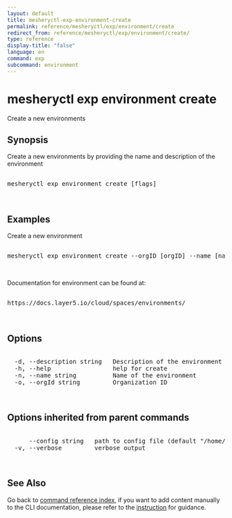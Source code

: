 ```yaml
---
layout: default
title: mesheryctl-exp-environment-create
permalink: reference/mesheryctl/exp/environment/create
redirect_from: reference/mesheryctl/exp/environment/create/
type: reference
display-title: "false"
language: en
command: exp
subcommand: environment
---
```


# mesheryctl exp environment create

Create a new environments

## Synopsis

Create a new environments by providing the name and description of the environment
<pre class='codeblock-pre'>
<div class='codeblock'>
mesheryctl exp environment create [flags]

</div>
</pre> 

## Examples

Create a new environment
<pre class='codeblock-pre'>
<div class='codeblock'>
mesheryctl exp environment create --orgID [orgID] --name [name] --description [description] 

</div>
</pre> 

Documentation for environment can be found at:
<pre class='codeblock-pre'>
<div class='codeblock'>
https://docs.layer5.io/cloud/spaces/environments/

</div>
</pre> 

## Options

<pre class='codeblock-pre'>
<div class='codeblock'>
  -d, --description string   Description of the environment
  -h, --help                 help for create
  -n, --name string          Name of the environment
  -o, --orgId string         Organization ID

</div>
</pre>

## Options inherited from parent commands

<pre class='codeblock-pre'>
<div class='codeblock'>
      --config string   path to config file (default "/home/runner/.meshery/config.yaml")
  -v, --verbose         verbose output

</div>
</pre>

## See Also

Go back to [command reference index](/reference/mesheryctl/), if you want to add content manually to the CLI documentation, please refer to the [instruction](/project/contributing/contributing-cli#preserving-manually-added-documentation) for guidance.
